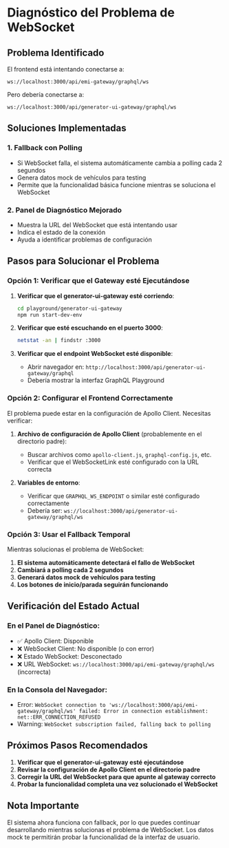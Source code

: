 # Diagnóstico del Problema de WebSocket

## Problema Identificado

El frontend está intentando conectarse a:
```
ws://localhost:3000/api/emi-gateway/graphql/ws
```

Pero debería conectarse a:
```
ws://localhost:3000/api/generator-ui-gateway/graphql/ws
```

## Soluciones Implementadas

### 1. Fallback con Polling
- Si WebSocket falla, el sistema automáticamente cambia a polling cada 2 segundos
- Genera datos mock de vehículos para testing
- Permite que la funcionalidad básica funcione mientras se soluciona el WebSocket

### 2. Panel de Diagnóstico Mejorado
- Muestra la URL del WebSocket que está intentando usar
- Indica el estado de la conexión
- Ayuda a identificar problemas de configuración

## Pasos para Solucionar el Problema

### Opción 1: Verificar que el Gateway esté Ejecutándose

1. **Verificar que el generator-ui-gateway esté corriendo**:
   ```bash
   cd playground/generator-ui-gateway
   npm run start-dev-env
   ```

2. **Verificar que esté escuchando en el puerto 3000**:
   ```bash
   netstat -an | findstr :3000
   ```

3. **Verificar que el endpoint WebSocket esté disponible**:
   - Abrir navegador en: `http://localhost:3000/api/generator-ui-gateway/graphql`
   - Debería mostrar la interfaz GraphQL Playground

### Opción 2: Configurar el Frontend Correctamente

El problema puede estar en la configuración de Apollo Client. Necesitas verificar:

1. **Archivo de configuración de Apollo Client** (probablemente en el directorio padre):
   - Buscar archivos como `apollo-client.js`, `graphql-config.js`, etc.
   - Verificar que el WebSocketLink esté configurado con la URL correcta

2. **Variables de entorno**:
   - Verificar que `GRAPHQL_WS_ENDPOINT` o similar esté configurado correctamente
   - Debería ser: `ws://localhost:3000/api/generator-ui-gateway/graphql/ws`

### Opción 3: Usar el Fallback Temporal

Mientras solucionas el problema de WebSocket:

1. **El sistema automáticamente detectará el fallo de WebSocket**
2. **Cambiará a polling cada 2 segundos**
3. **Generará datos mock de vehículos para testing**
4. **Los botones de inicio/parada seguirán funcionando**

## Verificación del Estado Actual

### En el Panel de Diagnóstico:
- ✅ Apollo Client: Disponible
- ❌ WebSocket Client: No disponible (o con error)
- ❌ Estado WebSocket: Desconectado
- ❌ URL WebSocket: `ws://localhost:3000/api/emi-gateway/graphql/ws` (incorrecta)

### En la Consola del Navegador:
- Error: `WebSocket connection to 'ws://localhost:3000/api/emi-gateway/graphql/ws' failed: Error in connection establishment: net::ERR_CONNECTION_REFUSED`
- Warning: `WebSocket subscription failed, falling back to polling`

## Próximos Pasos Recomendados

1. **Verificar que el generator-ui-gateway esté ejecutándose**
2. **Revisar la configuración de Apollo Client en el directorio padre**
3. **Corregir la URL del WebSocket para que apunte al gateway correcto**
4. **Probar la funcionalidad completa una vez solucionado el WebSocket**

## Nota Importante

El sistema ahora funciona con fallback, por lo que puedes continuar desarrollando mientras solucionas el problema de WebSocket. Los datos mock te permitirán probar la funcionalidad de la interfaz de usuario.
